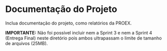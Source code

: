 # Documentação do Projeto

Inclua documentação do projeto, como relatórios da PROEX.

**IMPORTANTE:** Não foi possível incluir nem a Sprint 3 e nem a Sprint 4 (Entrega Final) neste diretório pois ambos ultrapassam o limite de tamanho de arquivos (25MB).
